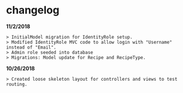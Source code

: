 ﻿
# changelog



**11/2/2018**
```
> InitialModel migration for IdentityRole setup.
> Modified IdentityRole MVC code to allow login with "Username" instead of "Email".
> Admin role seeded into database
> Migrations: Model update for Recipe and RecipeType.
```


**10/26/2018**
```
> Created loose skeleton layout for controllers and views to test routing. 
```
